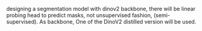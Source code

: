 designing a segmentation model with dinov2 backbone, there will be linear probing head to predict masks, not unsupervised fashion, (semi-supervised). As backbone, One of the DinoV2 distilled version will be used. 